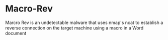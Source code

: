 # Macro-Rev
Marcro Rev is an undetectable malware that uses nmap's ncat to establish a reverse connection on the target machine using a macro in a Word document
